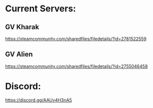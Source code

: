 # Current Servers:
## GV Kharak
https://steamcommunity.com/sharedfiles/filedetails/?id=2781522559
## GV Alien
https://steamcommunity.com/sharedfiles/filedetails/?id=2755046458

# Discord:
https://discord.gg/AAUv4H3nA5

